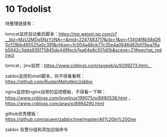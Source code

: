 # 10 Todolist

待整理链接有：

tomcat监控自动重启脚本：https://mp.weixin.qq.com/s?__biz=MzU2MDg5NzYzNA==&mid=2247483717&idx=1&sn=f3404f8b58d260cf29bb465525a0c391&chksm=fc004a48cb77c35e4a0646d82b015ea76ab5642c3dda935f75845de449fecb7ea64e8c501d0b&scene=21#wechat_redirect

tomcat，jmx监控：https://www.cnblogs.com/ssgeek/p/9299273.html，

zabbix监控的shell脚本，你不得看看啊：https://github.com/RuslanMahotkin/zabbix

nginx监控和nginx自带的监控模板，不得看一下啊：https://www.cnblogs.com/lovelinux199075/p/8990538.html ， https://www.cnblogs.com/anay/p/8994290.html

github优秀模板：https://github.com/qiueer/zabbix/tree/master/All%20In%20One

zabbix 告警分组和添加远端命令